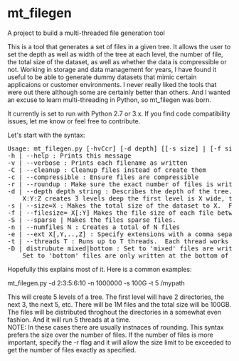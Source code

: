 # mt_filegen
A project to build a multi-threaded file generation tool

This is a tool that generates a set of files in a given tree.  It allows the user to set the depth as well as width of the tree at each level, the number of file, the total size of the dataset, as well as whether the data is compressible or not.
Working in storage and data management for years, I have found it useful to be able to generate dummy datasets that mimic
certain applicaions or customer environments.  I never really liked the tools that were out there although some are certainly
better than others.  And I wanted an excuse to learn multi-threading in Python, so mt_filegen was born.

It currently is set to run with Python 2.7 or 3.x.  If you find code compatibility issues, let me know or feel free to contribute.

Let's start with the syntax:
<pre>
Usage: mt_filegen.py [-hvCcr] [-d depth] [[-s size] | [-f size]] [-n number_files] [-e ext] [-t threads] [-D distribution] directory
-h | --help : Prints this message
-v | --verbose : Prints each filename as written
-C | --cleanup : Cleanup files instead of create them
-c | --compressible : Ensure files are compressible
-r | --roundup : Make sure the exact number of files is written even if it goes over the size limit
-d | --depth depth_string : Describes the depth of the tree.  A simple int goes N levels deep.
    X:Y:Z creates 3 levels deep the first level is X wide, the next level Y wide, then Z wide, etc.
-s | --size=X : Makes the total size of the dataset to X.  Follow X with either K, M, G or T for Kilobytes, Megabutes, Gigabytes or Terrabytes, e.g. 100G or 1T
-f | --filesize= X[:Y] Makes the file size of each file between X an Y. Follow X/Y with either K, M, G or T for Kilobytes, Megabutes, Gigabytes or Terrabytes, e.g. 100G or 1T
-S | --sparse | Makes the files sparse files.
-n | --numfiles N : Creates a total of N files
-e | --ext X[,Y,..,Z] : Specify extensions with a comma separated list.  Default: dat,exe,pdf,mp3,docx
-t | --threads T : Runs up to T threads.  Each thread works on subdirectory
-D | distrubute mixed|bottom : Set to 'mixed' files are written throutout the tree.  This is the default
    Set to 'bottom' files are only written at the bottom of the tree
</pre>
Hopefully this explains most of it.  Here is a common examples:

mt_filegen.py -d 2:3:5:6:10 -n 1000000 -s 100G -t 5 /mypath

This will create 5 levels of a tree.  The first level will have 2 directories, the next 3, the next 5, etc.  There will be 1M files and the total size will be 100GB. The files will be distributed throghout the directories in a somewhat even fashion.  And it will run 5 threads at a time.  
NOTE:  In these cases there are usually instnaces of rounding.  This syntax prefers the size over the number of files.  If the number of files is more important, specify the -r flag and it will allow the size limit to be exceeded to get the number of files exactly as specified.
